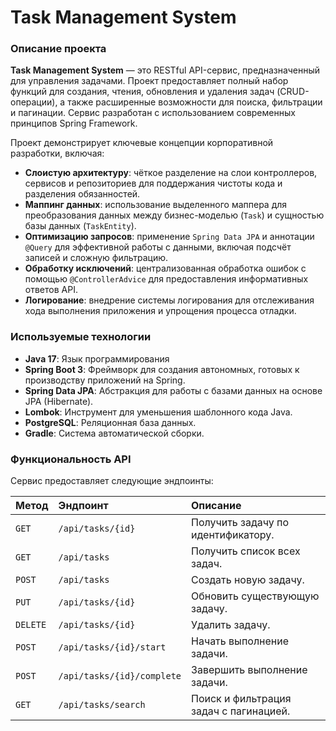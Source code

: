 # Task Management System

### Описание проекта

**Task Management System** — это RESTful API-сервис, предназначенный для управления задачами. Проект предоставляет полный набор функций для создания, чтения, обновления и удаления задач (CRUD-операции), а также расширенные возможности для поиска, фильтрации и пагинации. Сервис разработан с использованием современных принципов Spring Framework.

Проект демонстрирует ключевые концепции корпоративной разработки, включая:
* **Слоистую архитектуру**: чёткое разделение на слои контроллеров, сервисов и репозиториев для поддержания чистоты кода и разделения обязанностей.
* **Маппинг данных**: использование выделенного маппера для преобразования данных между бизнес-моделью (`Task`) и сущностью базы данных (`TaskEntity`).
* **Оптимизацию запросов**: применение `Spring Data JPA` и аннотации `@Query` для эффективной работы с данными, включая подсчёт записей и сложную фильтрацию.
* **Обработку исключений**: централизованная обработка ошибок с помощью `@ControllerAdvice` для предоставления информативных ответов API.
* **Логирование**: внедрение системы логирования для отслеживания хода выполнения приложения и упрощения процесса отладки.

### Используемые технологии

* **Java 17**: Язык программирования
* **Spring Boot 3**: Фреймворк для создания автономных, готовых к производству приложений на Spring.
* **Spring Data JPA**: Абстракция для работы с базами данных на основе JPA (Hibernate).
* **Lombok**: Инструмент для уменьшения шаблонного кода Java.
* **PostgreSQL**: Реляционная база данных.
* **Gradle**: Система автоматической сборки.

### Функциональность API

Сервис предоставляет следующие эндпоинты:

| Метод | Эндпоинт | Описание |
| :--- | :--- | :--- |
| `GET` | `/api/tasks/{id}` | Получить задачу по идентификатору. |
| `GET` | `/api/tasks` | Получить список всех задач. |
| `POST` | `/api/tasks` | Создать новую задачу. |
| `PUT` | `/api/tasks/{id}` | Обновить существующую задачу. |
| `DELETE` | `/api/tasks/{id}` | Удалить задачу. |
| `POST` | `/api/tasks/{id}/start` | Начать выполнение задачи. |
| `POST` | `/api/tasks/{id}/complete` | Завершить выполнение задачи. |
| `GET` | `/api/tasks/search` | Поиск и фильтрация задач с пагинацией. |

